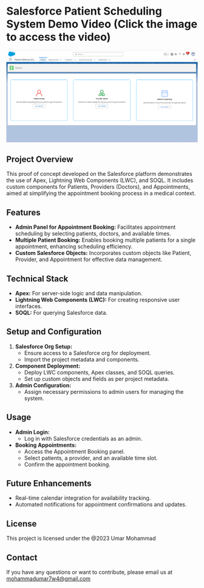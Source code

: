 # Salesforce Patient Scheduling System Demo Video (Click the image to access the video)

[![Demo](https://github.com/umar-7w4/Salesforce-Patient-Scheduling-System/blob/main/Thumbnail.png)](https://vimeo.com/899691456?share=copy)


## Project Overview
This proof of concept developed on the Salesforce platform demonstrates the use of Apex, Lightning Web Components (LWC), and SOQL. It includes custom components for Patients, Providers (Doctors), and Appointments, aimed at simplifying the appointment booking process in a medical context.

## Features
- **Admin Panel for Appointment Booking:** Facilitates appointment scheduling by selecting patients, doctors, and available times.
- **Multiple Patient Booking:** Enables booking multiple patients for a single appointment, enhancing scheduling efficiency.
- **Custom Salesforce Objects:** Incorporates custom objects like Patient, Provider, and Appointment for effective data management.

## Technical Stack
- **Apex:** For server-side logic and data manipulation.
- **Lightning Web Components (LWC):** For creating responsive user interfaces.
- **SOQL:** For querying Salesforce data.

## Setup and Configuration
1. **Salesforce Org Setup:**
   - Ensure access to a Salesforce org for deployment.
   - Import the project metadata and components.
2. **Component Deployment:**
   - Deploy LWC components, Apex classes, and SOQL queries.
   - Set up custom objects and fields as per project metadata.
3. **Admin Configuration:**
   - Assign necessary permissions to admin users for managing the system.

## Usage
- **Admin Login:**
  - Log in with Salesforce credentials as an admin.
- **Booking Appointments:**
  - Access the Appointment Booking panel.
  - Select patients, a provider, and an available time slot.
  - Confirm the appointment booking.

## Future Enhancements
- Real-time calendar integration for availability tracking.
- Automated notifications for appointment confirmations and updates.

## License
This project is licensed under the @2023 Umar Mohammad

## Contact
If you have any questions or want to contribute, please email us at mohammadumar7w4@gmail.com

